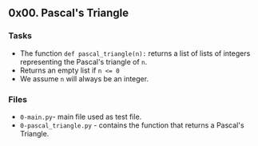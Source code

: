 ## 0x00. Pascal's Triangle


### Tasks
* The function `def pascal_triangle(n):` returns a list of lists of integers representing the Pascal's triangle of `n`.
* Returns an empty list if `n <= 0`
* We assume `n` will always be an integer.

### Files
* `0-main.py`- main file used as test file.
* `0-pascal_triangle.py` - contains the function that returns a Pascal's Triangle.